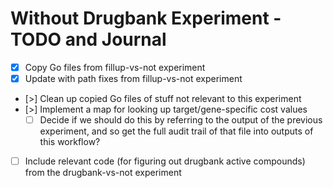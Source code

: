 # Without Drugbank Experiment - TODO and Journal

- [x] Copy Go files from fillup-vs-not experiment
- [x] Update with path fixes from fillup-vs-not experiment
- [>] Clean up copied Go files of stuff not relevant to this experiment
- [>] Implement a map for looking up target/gene-specific cost values
  - [ ] Decide if we should do this by referring to the output of the
  previous experiment, and so get the full audit trail of that file into
  outputs of this workflow?
- [ ] Include relevant code (for figuring out drugbank active compounds) from
  the drugbank-vs-not experiment
